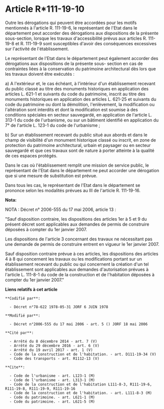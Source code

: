 # Article R*111-19-10

Outre les dérogations qui peuvent être accordées pour les motifs mentionnés à l'article R. 111-19-6, le représentant de
l'Etat dans le département peut accorder des dérogations aux dispositions de la présente sous-section, lorsque les travaux
d'accessibilité prévus aux articles R. 111-19-8 et R. 111-19-9 sont susceptibles d'avoir des conséquences excessives sur
l'activité de l'établissement.

Le représentant de l'Etat dans le département peut également accorder des dérogations aux dispositions de la présente sous-
section en cas de contraintes liées à la conservation du patrimoine architectural dès lors que les travaux doivent être
exécutés :

a) A l'extérieur et, le cas échéant, à l'intérieur d'un établissement recevant du public classé au titre des monuments
historiques en application des articles L. 621-1 et suivants du code du patrimoine, inscrit au titre des monuments
historiques en application des articles L. 621-25 et suivants du code du patrimoine ou dont la démolition, l'enlèvement, la
modification ou l'altération sont interdits et dont la modification est soumise à des conditions spéciales en secteur
sauvegardé, en application de l'article L. 313-1 du code de l'urbanisme, ou sur un bâtiment identifié en application du 7° de
l'article L. 123-1 du code de l'urbanisme ;

b) Sur un établissement recevant du public situé aux abords et dans le champ de visibilité d'un monument historique classé ou
inscrit, en zone de protection du patrimoine architectural, urbain et paysager ou en secteur sauvegardé et que ces travaux
sont de nature à porter atteinte à la qualité de ces espaces protégés.

Dans le cas où l'établissement remplit une mission de service public, le représentant de l'Etat dans le département ne peut
accorder une dérogation que si une mesure de substitution est prévue.

Dans tous les cas, le représentant de l'Etat dans le département se prononce selon les modalités prévues au III de l'article
R. 111-19-16.

**Nota:**

NOTA : Décret n° 2006-555 du 17 mai 2006, article 13 :

"Sauf disposition contraire, les dispositions des articles 1er à 5 et 9 du présent décret sont applicables aux demandes de
permis de construire déposées à compter du 1er janvier 2007.

Les dispositions de l'article 3 concernant des travaux ne nécessitant pas une demande de permis de construire entrent en
vigueur le 1er janvier 2007.

Sauf disposition contraire prévue à ces articles, les dispositions des articles 4 à 8 qui concernent les travaux ou les
modifications portant sur un établissement recevant du public ou qui concernent la création d'un tel établissement sont
applicables aux demandes d'autorisation prévues à l'article L. 111-8-1 du code de la construction et de l'habitation déposées
à compter du 1er janvier 2007."

**Liens relatifs à cet article**

	**Codifié par**:

	  - Décret n°78-622 1978-05-31 JORF 6 JUIN 1978

	**Modifié par**:

	  - Décret n°2006-555 du 17 mai 2006 - art. 5 () JORF 18 mai 2006

	**Cité par**:

	  - Arrêté du 8 décembre 2014 - art. 7 (V)
	  - Arrêté du 29 décembre 2016 - art. 6 (V)
	  - Arrêté du 19 avril 2017 - art. 1 (V)
	  - Code de la construction et de l'habitation. - art. D111-19-34 (V)
	  - Code des transports - art. R1112-13 (V)

	**Cite**:

	  - Code de l'urbanisme - art. L123-1 (M)
	  - Code de l'urbanisme - art. L313-1 (M)
	  - Code de la construction et de l'habitation L111-8-3, R111-19-6, R111-19-8, R111-19-9, R111-19-16
	  - Code de la construction et de l'habitation. - art. L111-8-3 (M)
	  - Code du patrimoine. - art. L621-1 (M)
	  - Code du patrimoine. - art. L621-5 (M)
